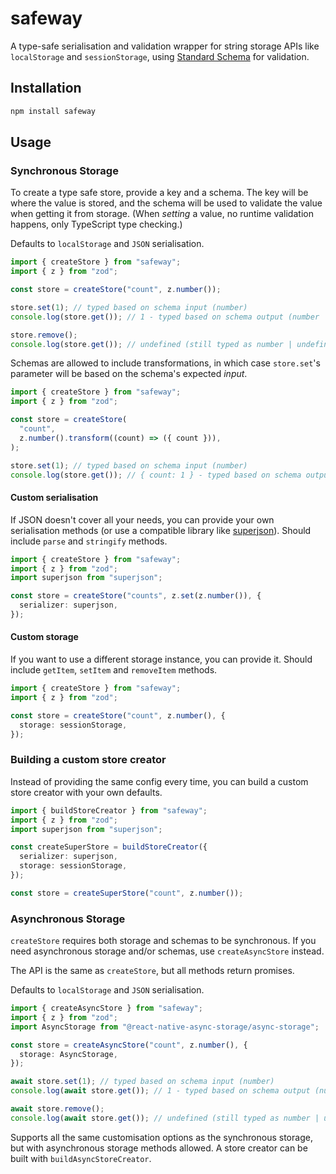 # safeway

A type-safe serialisation and validation wrapper for string storage APIs like `localStorage` and `sessionStorage`, using [Standard Schema](https://standardschema.dev/#what-schema-libraries-implement-the-spec) for validation.

## Installation

```bash
npm install safeway
```

## Usage

### Synchronous Storage

To create a type safe store, provide a key and a schema. The key will be where the value is stored, and the schema will be used to validate the value when getting it from storage. (When _setting_ a value, no runtime validation happens, only TypeScript type checking.)

Defaults to `localStorage` and `JSON` serialisation.

```ts
import { createStore } from "safeway";
import { z } from "zod";

const store = createStore("count", z.number());

store.set(1); // typed based on schema input (number)
console.log(store.get()); // 1 - typed based on schema output (number | undefined)

store.remove();
console.log(store.get()); // undefined (still typed as number | undefined)
```

Schemas are allowed to include transformations, in which case `store.set`'s parameter will be based on the schema's expected _input_.

```ts
import { createStore } from "safeway";
import { z } from "zod";

const store = createStore(
  "count",
  z.number().transform((count) => ({ count })),
);

store.set(1); // typed based on schema input (number)
console.log(store.get()); // { count: 1 } - typed based on schema output ({ count: number } | undefined)
```

#### Custom serialisation

If JSON doesn't cover all your needs, you can provide your own serialisation methods (or use a compatible library like [superjson](https://github.com/blitz-js/superjson)). Should include `parse` and `stringify` methods.

```ts
import { createStore } from "safeway";
import { z } from "zod";
import superjson from "superjson";

const store = createStore("counts", z.set(z.number()), {
  serializer: superjson,
});
```

#### Custom storage

If you want to use a different storage instance, you can provide it. Should include `getItem`, `setItem` and `removeItem` methods.

```ts
import { createStore } from "safeway";
import { z } from "zod";

const store = createStore("count", z.number(), {
  storage: sessionStorage,
});
```

### Building a custom store creator

Instead of providing the same config every time, you can build a custom store creator with your own defaults.

```ts
import { buildStoreCreator } from "safeway";
import { z } from "zod";
import superjson from "superjson";

const createSuperStore = buildStoreCreator({
  serializer: superjson,
  storage: sessionStorage,
});

const store = createSuperStore("count", z.number());
```

### Asynchronous Storage

`createStore` requires both storage and schemas to be synchronous. If you need asynchronous storage and/or schemas, use `createAsyncStore` instead.

The API is the same as `createStore`, but all methods return promises.

Defaults to `localStorage` and `JSON` serialisation.

```ts
import { createAsyncStore } from "safeway";
import { z } from "zod";
import AsyncStorage from "@react-native-async-storage/async-storage";

const store = createAsyncStore("count", z.number(), {
  storage: AsyncStorage,
});

await store.set(1); // typed based on schema input (number)
console.log(await store.get()); // 1 - typed based on schema output (number | undefined)

await store.remove();
console.log(await store.get()); // undefined (still typed as number | undefined)
```

Supports all the same customisation options as the synchronous storage, but with asynchronous storage methods allowed. A store creator can be built with `buildAsyncStoreCreator`.
